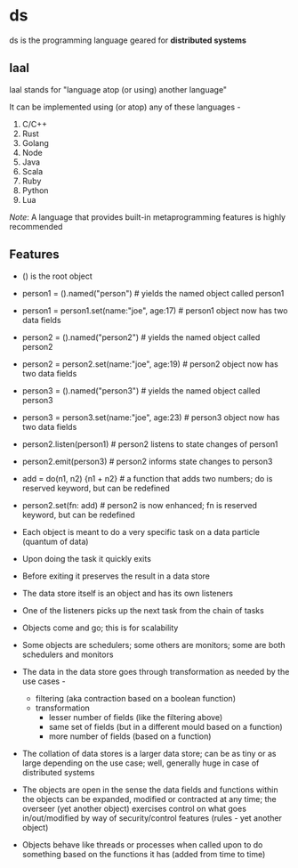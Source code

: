 # ds
ds is the programming language geared for __distributed systems__

## laal
laal stands for "language atop (or using) another language"

It can be implemented using (or atop) any of these languages -
1. C/C++
2. Rust
3. Golang
4. Node
5. Java
6. Scala
7. Ruby
8. Python
9. Lua

*Note*: A language that provides built-in metaprogramming features is highly recommended

## Features
- () is the root object
- person1 = ().named("person") # yields the named object called person1
- person1 = person1.set(name:"joe", age:17) # person1 object now has two data fields
- person2 = ().named("person2") # yields the named object called person2
- person2 = person2.set(name:"joe", age:19) # person2 object now has two data fields
- person3 = ().named("person3") # yields the named object called person3
- person3 = person3.set(name:"joe", age:23) # person3 object now has two data fields
- person2.listen(person1) # person2 listens to state changes of person1
- person2.emit(person3) # person2 informs state changes to person3
- add = do(n1, n2) {n1 + n2} # a function that adds two numbers; do is reserved keyword, but can be redefined  
- person2.set(fn: add) # person2 is now enhanced; fn is reserved keyword, but can be redefined

- Each object is meant to do a very specific task on a data particle (quantum of data)
- Upon doing the task it quickly exits
- Before exiting it preserves the result in a data store
- The data store itself is an object and has its own listeners
- One of the listeners picks up the next task from the chain of tasks
- Objects come and go; this is for scalability
- Some objects are schedulers; some others are monitors; some are both schedulers and monitors
- The data in the data store goes through transformation as needed by the use cases -
  - filtering (aka contraction based on a boolean function)
  - transformation
    - lesser number of fields (like the filtering above)
    - same set of fields (but in a different mould based on a function)
    - more number of fields (based on a function)

- The collation of data stores is a larger data store; can be as tiny or as large depending on the use case; well, generally huge in case of distributed systems

- The objects are open in the sense the data fields and functions within the objects can be expanded, modified or contracted at any time; the overseer (yet another object) exercises control on what goes in/out/modified by way of security/control features (rules - yet another object)
 
- Objects behave like threads or processes when called upon to do something based on the functions it has (added from time to time)
